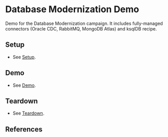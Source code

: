 # Database Modernization Demo
Demo for the Database Modernization campaign. It includes fully-managed connectors (Oracle CDC, RabbitMQ, MongoDB Atlas) and ksqlDB recipe.

## Setup
- See [Setup](./setup.md).

## Demo
- See [Demo](./demo.md).

## Teardown
- See [Teardown](./teardown.md).

## References
